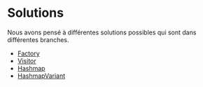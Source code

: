 # Solutions

Nous avons pensé à différentes solutions possibles qui sont dans différentes branches.

* [Factory](https://github.com/alexandrepiveteau/heig-MCR-slide11/tree/factories)
* [Visitor](https://github.com/alexandrepiveteau/heig-MCR-slide11/tree/visitor)
* [Hashmap](https://github.com/alexandrepiveteau/heig-MCR-slide11/tree/hashmap)
* [HashmapVariant](https://github.com/alexandrepiveteau/heig-MCR-slide11/tree/hashMapVariante)
